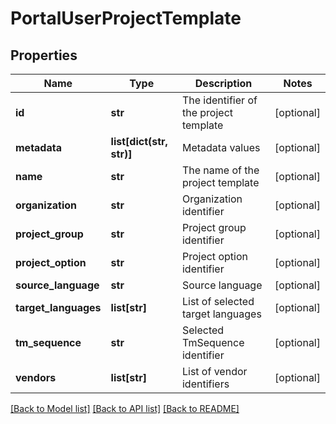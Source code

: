 # PortalUserProjectTemplate

## Properties
Name | Type | Description | Notes
------------ | ------------- | ------------- | -------------
**id** | **str** | The identifier of the project template | [optional] 
**metadata** | **list[dict(str, str)]** | Metadata values | [optional] 
**name** | **str** | The name of the project template | [optional] 
**organization** | **str** | Organization identifier | [optional] 
**project_group** | **str** | Project group identifier | [optional] 
**project_option** | **str** | Project option identifier | [optional] 
**source_language** | **str** | Source language | [optional] 
**target_languages** | **list[str]** | List of selected target languages | [optional] 
**tm_sequence** | **str** | Selected TmSequence identifier | [optional] 
**vendors** | **list[str]** | List of vendor identifiers | [optional] 

[[Back to Model list]](../README.md#documentation-for-models) [[Back to API list]](../README.md#documentation-for-api-endpoints) [[Back to README]](../README.md)

